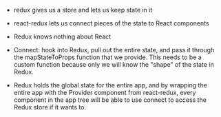- redux gives us a store and lets us keep state in it
- react-redux lets us connect pieces of the state to React components
- Redux knows nothing about React
- Connect: hook into Redux, pull out the entire state, and pass it through the mapStateToProps function that we provide. This needs to be a custom   function because only we will know the "shape" of the state in Redux.

- Redux holds the global state for the entire app, and by wrapping the entire app with the Provider component from react-redux, every component in the app tree will be able to use connect to access the Redux store if it wants to.